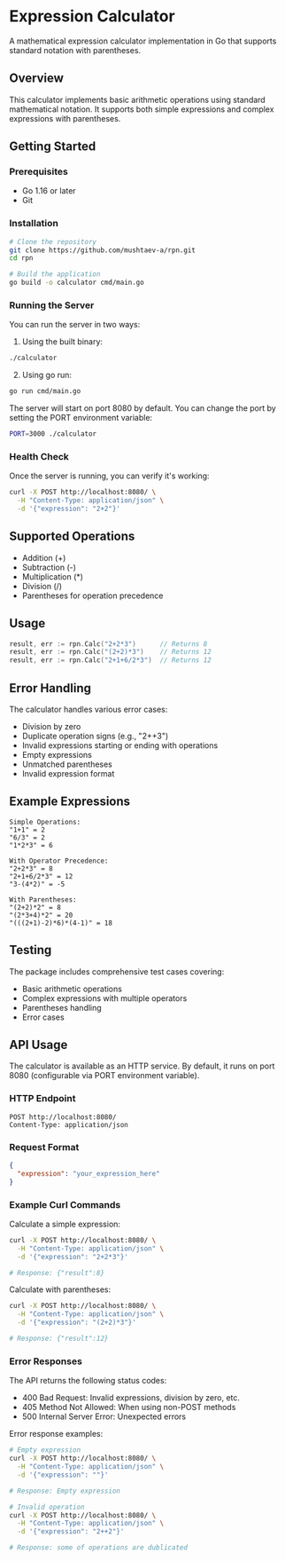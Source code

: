 # Expression Calculator

A mathematical expression calculator implementation in Go that supports standard notation with parentheses.

## Overview

This calculator implements basic arithmetic operations using standard mathematical notation. It supports both simple expressions and complex expressions with parentheses.

## Getting Started

### Prerequisites

- Go 1.16 or later
- Git

### Installation

```bash
# Clone the repository
git clone https://github.com/mushtaev-a/rpn.git
cd rpn

# Build the application
go build -o calculator cmd/main.go
```

### Running the Server

You can run the server in two ways:

1. Using the built binary:

```bash
./calculator
```

2. Using go run:

```bash
go run cmd/main.go
```

The server will start on port 8080 by default. You can change the port by setting the PORT environment variable:

```bash
PORT=3000 ./calculator
```

### Health Check

Once the server is running, you can verify it's working:

```bash
curl -X POST http://localhost:8080/ \
  -H "Content-Type: application/json" \
  -d '{"expression": "2+2"}'
```

## Supported Operations

- Addition (+)
- Subtraction (-)
- Multiplication (\*)
- Division (/)
- Parentheses for operation precedence

## Usage

```go
result, err := rpn.Calc("2+2*3")      // Returns 8
result, err := rpn.Calc("(2+2)*3")    // Returns 12
result, err := rpn.Calc("2+1+6/2*3")  // Returns 12
```

## Error Handling

The calculator handles various error cases:

- Division by zero
- Duplicate operation signs (e.g., "2++3")
- Invalid expressions starting or ending with operations
- Empty expressions
- Unmatched parentheses
- Invalid expression format

## Example Expressions

```
Simple Operations:
"1+1" = 2
"6/3" = 2
"1*2*3" = 6

With Operator Precedence:
"2+2*3" = 8
"2+1+6/2*3" = 12
"3-(4*2)" = -5

With Parentheses:
"(2+2)*2" = 8
"(2*3+4)*2" = 20
"(((2+1)-2)*6)*(4-1)" = 18
```

## Testing

The package includes comprehensive test cases covering:

- Basic arithmetic operations
- Complex expressions with multiple operators
- Parentheses handling
- Error cases

## API Usage

The calculator is available as an HTTP service. By default, it runs on port 8080 (configurable via PORT environment variable).

### HTTP Endpoint

```
POST http://localhost:8080/
Content-Type: application/json
```

### Request Format

```json
{
  "expression": "your_expression_here"
}
```

### Example Curl Commands

Calculate a simple expression:

```bash
curl -X POST http://localhost:8080/ \
  -H "Content-Type: application/json" \
  -d '{"expression": "2+2*3"}'

# Response: {"result":8}
```

Calculate with parentheses:

```bash
curl -X POST http://localhost:8080/ \
  -H "Content-Type: application/json" \
  -d '{"expression": "(2+2)*3"}'

# Response: {"result":12}
```

### Error Responses

The API returns the following status codes:

- 400 Bad Request: Invalid expressions, division by zero, etc.
- 405 Method Not Allowed: When using non-POST methods
- 500 Internal Server Error: Unexpected errors

Error response examples:

```bash
# Empty expression
curl -X POST http://localhost:8080/ \
  -H "Content-Type: application/json" \
  -d '{"expression": ""}'

# Response: Empty expression

# Invalid operation
curl -X POST http://localhost:8080/ \
  -H "Content-Type: application/json" \
  -d '{"expression": "2++2"}'

# Response: some of operations are dublicated
```
